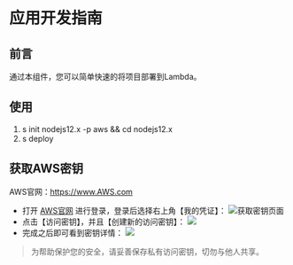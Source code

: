 # 应用开发指南

## 前言

通过本组件，您可以简单快速的将项目部署到Lambda。

## 使用

1. s init nodejs12.x -p aws && cd nodejs12.x
2. s deploy

## 获取AWS密钥

AWS官网：https://www.AWS.com       

- 打开 [AWS官网](https://www.AWS.com) 进行登录，登录后选择右上角【我的凭证】：
  ![获取密钥页面](https://images.serverlessfans.com/access/aws-page.jpg)
- 点击【访问密钥】，并且【创建新的访问密钥】：
  ![](https://images.serverlessfans.com/access/aws-create.jpg)
- 完成之后即可看到密钥详情：
  ![](https://images.serverlessfans.com/access/aws-access.jpg)

> 为帮助保护您的安全，请妥善保存私有访问密钥，切勿与他人共享。